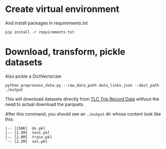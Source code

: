 # Create virtual environment
And install packages in requirements.txt
```
pip install -r requirements.txt
```


# Download, transform, pickle datasets
Also pickle a DictVectorizer 
```
python preprocess_data.py --raw_data_path data_links.json --dest_path ./output
```

This will download datasets directly from [TLC Trip Record Data](https://www.nyc.gov/site/tlc/about/tlc-trip-record-data.page) without the need to actual download the parquets.

After this command, you should see an `./output` dir whose content look like this:

```
|-- [150K]  dv.pkl
|-- [2.5M]  test.pkl
|-- [2.0M]  train.pkl
`-- [2.2M]  val.pkl
```

